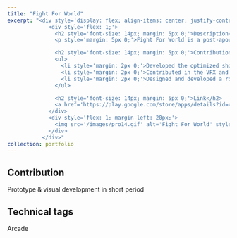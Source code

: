 ```yaml
---
title: "Fight For World"
excerpt: "<div style='display: flex; align-items: center; justify-content: space-between; font-size: 14px;'>
             <div style='flex: 1;'>
               <h2 style='font-size: 14px; margin: 5px 0;'>Description</h2>
               <p style='margin: 5px 0;'>Fight For World is a post-apocalyptic action game where players take on the role of a sci-fi soldier fighting through toxic environments filled with radioactive creatures. Players engage in intense combat using various weapons, strategically deploy turrets for defense, and upgrade their soldier’s stats and equipment with collected coins and radiation tokens. The game features challenging boss battles and a unique area liberation mechanic, where players cleanse radiation zones by defeating enemies and destroying their nests. The gameplay blends fast-paced action with strategic decision-making to deliver an immersive and engaging experience.</p>

               <h2 style='font-size: 14px; margin: 5px 0;'>Contribution</h2>
               <ul>
                 <li style='margin: 2px 0;'>Developed the optimized shooting mechanics, dynamic hoard spawning system to deliver engaging experience</li>
                 <li style='margin: 2px 0;'>Contributed in the VFX and sounds to significantly improve game feel</li>
                 <li style='margin: 2px 0;'>Designed and developed a robust save system to manage stats</li>
               </ul>

               <h2 style='font-size: 14px; margin: 5px 0;'>Link</h2>
               <a href='https://play.google.com/store/apps/details?id=com.bigbang.fightforworld'>Download</a>
             </div>
             <div style='flex: 1; margin-left: 20px;'>
               <img src='/images/pro14.gif' alt='Fight For World' style='max-width: 100%;'>
             </div>
           </div>"
collection: portfolio
---
```


Contribution
-----
Prototype & visual development in short period

Technical tags
-----
Arcade

